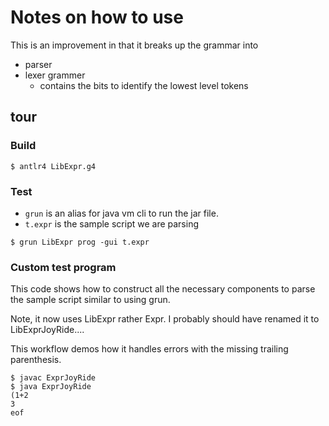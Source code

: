 # Notes on how to use

This is an improvement in that it breaks up the grammar into

* parser
* lexer grammer
    - contains the bits to identify the lowest level tokens


## tour

### Build

```
$ antlr4 LibExpr.g4
```

### Test

* `grun` is an alias for java vm cli to run the jar file.
* `t.expr` is the sample script we are parsing

```
$ grun LibExpr prog -gui t.expr
```


### Custom test program

This code shows how to construct all the necessary components to parse
the sample script similar to using grun.

Note, it now uses LibExpr rather Expr.  I probably should have renamed it to
LibExprJoyRide....

This workflow demos how it handles errors with the missing trailing parenthesis.

```
$ javac ExprJoyRide
$ java ExprJoyRide
(1+2
3
eof
```
